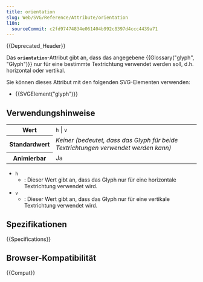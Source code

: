```yaml
---
title: orientation
slug: Web/SVG/Reference/Attribute/orientation
l10n:
  sourceCommit: c2fd97474834e061404b992c8397d4ccc4439a71
---
```


{{Deprecated_Header}}

Das **`orientation`**-Attribut gibt an, dass das angegebene {{Glossary("glyph", "Glyph")}} nur für eine bestimmte Textrichtung verwendet werden soll, d.h. horizontal oder vertikal.

Sie können dieses Attribut mit den folgenden SVG-Elementen verwenden:

- {{SVGElement("glyph")}}

## Verwendungshinweise

<table class="properties">
  <tbody>
    <tr>
      <th scope="row">Wert</th>
      <td><code>h</code> | <code>v</code></td>
    </tr>
    <tr>
      <th scope="row">Standardwert</th>
      <td>
        <em>Keiner (bedeutet, dass das Glyph für beide Textrichtungen verwendet werden kann)</em>
      </td>
    </tr>
    <tr>
      <th scope="row">Animierbar</th>
      <td>Ja</td>
    </tr>
  </tbody>
</table>

- `h`
  - : Dieser Wert gibt an, dass das Glyph nur für eine horizontale Textrichtung verwendet wird.
- `v`
  - : Dieser Wert gibt an, dass das Glyph nur für eine vertikale Textrichtung verwendet wird.

## Spezifikationen

{{Specifications}}

## Browser-Kompatibilität

{{Compat}}
